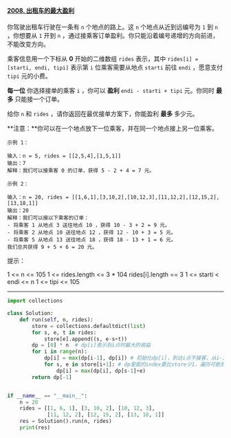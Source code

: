 #### [2008. 出租车的最大盈利](https://leetcode-cn.com/problems/maximum-earnings-from-taxi/)

你驾驶出租车行驶在一条有 `n` 个地点的路上。这 `n` 个地点从近到远编号为 `1` 到 `n` ，你想要从 `1` 开到 `n` ，通过接乘客订单盈利。你只能沿着编号递增的方向前进，不能改变方向。

乘客信息用一个下标从 **0** 开始的二维数组 `rides` 表示，其中 `rides[i] = [starti, endi, tipi]` 表示第 `i` 位乘客需要从地点 `starti` 前往 `endi` ，愿意支付 `tipi` 元的小费。

**每一位** 你选择接单的乘客 `i` ，你可以 **盈利** `endi - starti + tipi` 元。你同时 **最多** 只能接一个订单。

给你 `n` 和 `rides` ，请你返回在最优接单方案下，你能盈利 **最多** 多少元。

**注意：**你可以在一个地点放下一位乘客，并在同一个地点接上另一位乘客。

```
示例 1：

输入：n = 5, rides = [[2,5,4],[1,5,1]]
输出：7
解释：我们可以接乘客 0 的订单，获得 5 - 2 + 4 = 7 元。

示例 2：

输入：n = 20, rides = [[1,6,1],[3,10,2],[10,12,3],[11,12,2],[12,15,2],[13,18,1]]
输出：20
解释：我们可以接以下乘客的订单：
- 将乘客 1 从地点 3 送往地点 10 ，获得 10 - 3 + 2 = 9 元。
- 将乘客 2 从地点 10 送往地点 12 ，获得 12 - 10 + 3 = 5 元。
- 将乘客 5 从地点 13 送往地点 18 ，获得 18 - 13 + 1 = 6 元。
我们总共获得 9 + 5 + 6 = 20 元。
```

提示：

1 <= n <= 105
1 <= rides.length <= 3 * 104
rides[i].length == 3
1 <= starti < endi <= n
1 <= tipi <= 105

---

```python
import collections

class Solution:
    def run(self, n, rides):
        store = collections.defaultdict(list)
        for s, e, t in rides:
            store[e].append((s, e-s+t))
        dp = [0] * n  # dp[i]表示到i点时最大的收益
        for i in range(n):
            dp[i] = max(dp[i-1], dp[i]) # 初始化dp[i]，到达i点不接客，从i-1点空车来
            for s, e in store[i+1]: # dp里面的index要比store少1，遍历可能到i的点
                dp[i] = max(dp[i], dp[s-1]+e)
        return dp[-1]


if __name__ == "__main__":
    n = 20
    rides = [[1, 6, 1], [3, 10, 2], [10, 12, 3],
             [11, 12, 2], [12, 15, 2], [13, 18, 1]]
    res = Solution().run(n, rides)
    print(res)
```